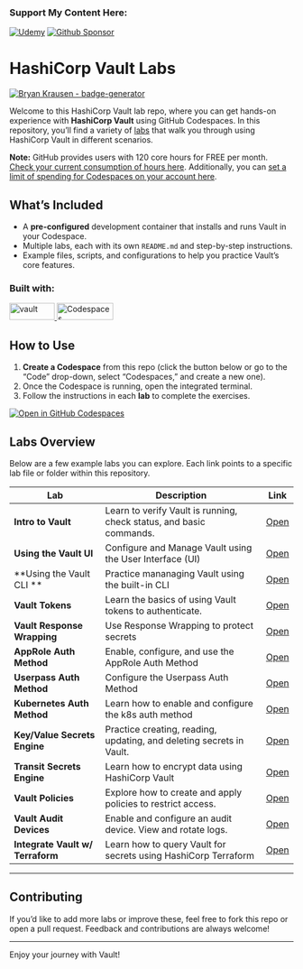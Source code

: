 ### Support My Content Here:

[![Udemy](https://img.shields.io/badge/Udemy-A435F0?style=for-the-badge&logo=Udemy&logoColor=white)](https://btk.me/vb) [![Github Sponsor](https://img.shields.io/badge/sponsor-30363D?style=for-the-badge&logo=GitHub-Sponsors&logoColor=#EA4AAA)](https://github.com/sponsors/btkrausen?frequency=one-time&sponsor=btkrausen)

# HashiCorp Vault Labs

[![Bryan Krausen - badge-generator](https://img.shields.io/static/v1?label=btkrausen&message=Profile&color=blue&logo=github)](https://github.com/btkrausen)

Welcome to this HashiCorp Vault lab repo, where you can get hands-on experience with **HashiCorp Vault** using GitHub Codespaces. In this repository, you’ll find a variety of [labs](./labs) that walk you through using HashiCorp Vault in different scenarios.

**Note:** GitHub provides users with 120 core hours for FREE per month. [Check your current consumption of hours here](https://github.com/settings/billing/summary#:~:text=%240.00-,Codespaces,-Included%20quotas%20reset). Additionally, you can [set a limit of spending for Codespaces on your account here](https://github.com/settings/billing/spending_limit#:~:text=Spending%20limit%20alerts-,Codespaces,-Limit%20spending).

## What’s Included

- A **pre-configured** development container that installs and runs Vault in your Codespace.
- Multiple labs, each with its own `README.md` and step-by-step instructions.
- Example files, scripts, and configurations to help you practice Vault’s core features.

### Built with:

<a href="https://www.vaultproject.io/">
  <img alt="vault" src="https://img.shields.io/badge/Vault-FFD814?style=for-the-badge&logo=Vault&logoColor=black" width="80" height="30" /> <a href="https://github.com/features/codespaces">
  <img alt="Codespaces" src="https://img.shields.io/badge/GitHub-%23121011.svg?style=flat-square&logo=Github&logoColor=white" width="100" height="30" />
</a>

## How to Use

1. **Create a Codespace** from this repo (click the button below or go to the “Code” drop-down, select “Codespaces,” and create a new one).
2. Once the Codespace is running, open the integrated terminal.
3. Follow the instructions in each **lab** to complete the exercises.

[![Open in GitHub Codespaces](https://github.com/codespaces/badge.svg)](https://codespaces.new/btkrausen/vault-codespaces)

## Labs Overview

Below are a few example labs you can explore. Each link points to a specific lab file or folder within this repository.

| **Lab**                          | **Description**                                                      | **Link**                                            |
| -------------------------------- | -------------------------------------------------------------------- | --------------------------------------------------- |
| **Intro to Vault**               | Learn to verify Vault is running, check status, and basic commands.  | [Open](./labs/lab_intro_to_vault.md)                |
| **Using the Vault UI**           | Configure and Manage Vault using the User Interface (UI)             | [Open](./labs/lab_vault_ui.md)                      |
| **Using the Vault CLI **         | Practice mananaging Vault using the built-in CLI                     | [Open](./labs/lab_vault_cli.md)                     |
| **Vault Tokens**                 | Learn the basics of using Vault tokens to authenticate.              | [Open](./labs/lab_vault_tokens.md)                  |
| **Vault Response Wrapping**      | Use Response Wrapping to protect secrets                             | [Open](./labs/lab_response_wrapping.md)             |
| **AppRole Auth Method**          | Enable, configure, and use the AppRole Auth Method                   | [Open](./labs/lab_approle_auth_method.md)           |
| **Userpass Auth Method**         | Configure the Userpass Auth Method                                   | [Open](./labs/lab_userpass_auth_method.md)          |
| **Kubernetes Auth Method**       | Learn how to enable and configure the k8s auth method                | [Open](./labs/lab_kubernetes_auth_method.md)        |
| **Key/Value Secrets Engine**     | Practice creating, reading, updating, and deleting secrets in Vault. | [Open](./labs/lab_kv_secrets_engine.md)             |
| **Transit Secrets Engine**       | Learn how to encrypt data using HashiCorp Vault                      | [Open](./labs/lab_transit_secrets_engine.md)        |
| **Vault Policies**               | Explore how to create and apply policies to restrict access.         | [Open](./labs/lab_vault_policies.md)                |
| **Vault Audit Devices**          | Enable and configure an audit device. View and rotate logs.          | [Open](./labs/lab_audit_devices.md)                 |
| **Integrate Vault w/ Terraform** | Learn how to query Vault for secrets using HashiCorp Terraform       | [Open](./labs/lab_integrate_terraform_and_vault.md) |

---

## Contributing

If you’d like to add more labs or improve these, feel free to fork this repo or open a pull request. Feedback and contributions are always welcome!

---

Enjoy your journey with Vault!
